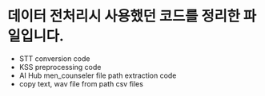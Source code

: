 # 데이터 전처리시 사용했던 코드를 정리한 파일입니다.
 - STT conversion code
 - KSS preprocessing code
 - AI Hub men_counseler file path extraction code
 - copy text, wav file from path csv files
